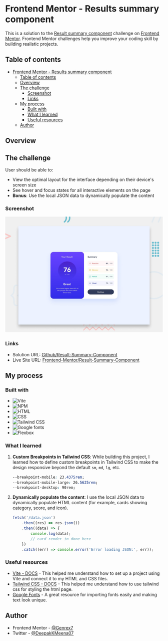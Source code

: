 # Frontend Mentor - Results summary component

This is a solution to the [Result summary component][result-summary-component] challenge on [Frontend Mentor][fronendmentor]. Frontend Mentor challenges help you improve your coding skill by building realistic projects.

## Table of contents

- [Frontend Mentor - Results summary component](#frontend-mentor---results-summary-component)
  - [Table of contents](#table-of-contents)
  - [Overview](#overview)
  - [The challenge](#the-challenge)
    - [Screenshot](#screenshot)
    - [Links](#links)
  - [My process](#my-process)
    - [Built with](#built-with)
    - [What I learned](#what-i-learned)
    - [Useful resources](#useful-resources)
  - [Author](#author)

## Overview

## The challenge

User should be able to:

- View the optimal layout for the interface depending on their device's screen size
- See hover and focus states for all interactive elements on the page
- **Bonus**: Use the local JSON data to dynamically populate the content

### Screenshot

![Frontend-Mentor/result-summary-component](./preview.jpg)

### Links

- Solution URL: [Github/Result-Summary-Component]()
- Live Site URL: [Frontend-Mentor/Result-Summary-Component]()

## My process

### Built with

- ![Vite][vite]
- ![NPM][npm]
- ![HTML][html]
- ![CSS][css]
- ![Tailwind CSS][tailwind-css]
- ![Google fonts][google-fonts]
- ![Flexbox][flexbox]

### What I learned

1.  **Custom Breakpoints in Tailwind CSS**: While building this project, I learned how to define custom breakpoints in Tailwind CSS to make the design responsive beyond the default `sm`, `md`, `lg`, etc.

    ```css
    --breakpoint-mobile: 23.4375rem;
    --breakpoint-mobile-large: 26.5625rem;
    --breakpoint-desktop: 90rem;
    ```

2.  **Dynamically populate the content**: I use the local JSON data to dynamically populate HTML content (for example, cards showing category, score, and icon).
    ```js
    fetch('/data.json')
    	.then((res) => res.json())
    	.then((data) => {
    		console.log(data);
    		// card render in done here
    	})
    	.catch((err) => console.error('Error loading JSON:', err));
    ```

### Useful resources

- [Vite - DOCS](https://vitejs.dev/guide/) - This helped me understand how to set up a project using Vite and connect it to my HTML and CSS files.
- [Tailwind CSS - DOCS](https://tailwindcss.com/docs/installation/using-vite) - This helped me understand how to use tailwind css for styling the html page.
- [Google Fonts](https://fonts.google.com/) - A great resource for importing fonts easily and making text look unique.

## Author

- Frontend Mentor - [@Genrex7](https://www.frontendmentor.io/profile/Genrex7)
- Twitter - [@DeepakKMeena07](https://x.com/DeepakKMeena07)

<!-- LINKS -->

[fronendmentor]: https://img.shields.io/badge/Frontend%20Mentor-3F54A3?style=for-the-badge&logo=frontendmentor&logoColor=white
[result-summary-component]: (https://www.frontendmentor.io/challenges/results-summary-component-CE_K6s0maV)
[vite]: https://img.shields.io/badge/Vite-646CFF?style=for-the-badge&logo=vite&logoColor=white
[npm]: https://img.shields.io/badge/NPM-green?style=for-the-badge&logo=npm&logoColor=white
[html]: https://img.shields.io/badge/HTML5-E34F26?style=for-the-badge&logo=html5&logoColor=white
[css]: https://img.shields.io/badge/CSS-639?style=for-the-badge&logo=css&logoColor=fff
[tailwind-css]: https://img.shields.io/badge/Tailwind_CSS-000?style=for-the-badge&logo=tailwind-css&logoColor=00ADFF
[google-fonts]: https://img.shields.io/badge/Google%20Fonts-4285F4?style=for-the-badge&logo=googlefonts&logoColor=white
[flexbox]: https://img.shields.io/badge/Flexbox-violet?style=for-the-badge&logo=flexbox&logoColor=white
[mobile-first-workflow]: https://img.shields.io/badge/Mobile%20First%20Workflow-000?style=for-the-badge&logo=mobile&logoColor=**white**
